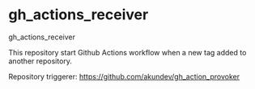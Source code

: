 # gh_actions_receiver
gh_actions_receiver

This repository start Github Actions workflow when a new tag added to another repository.

Repository triggerer: https://github.com/akundev/gh_action_provoker
